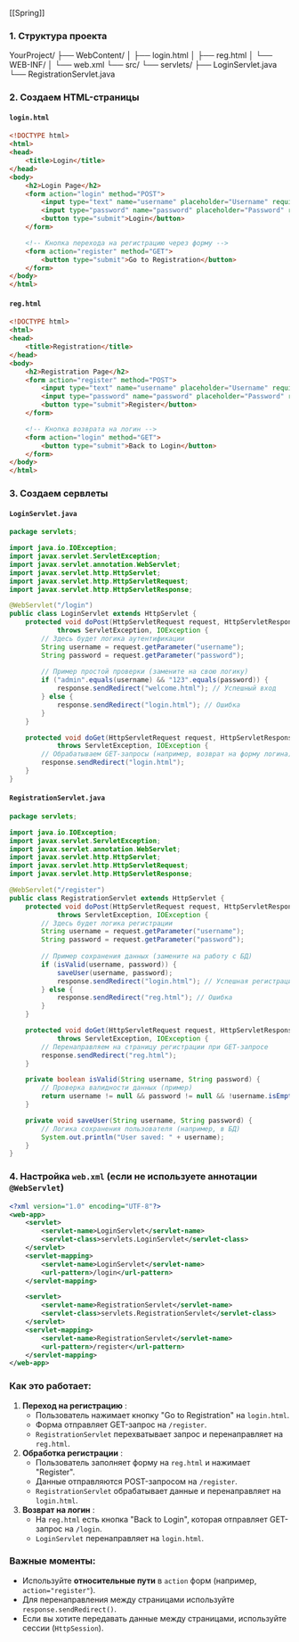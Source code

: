 [[Spring]]

### 1. Структура проекта
YourProject/
├── WebContent/
│   ├── login.html
│   ├── reg.html
│   └── WEB-INF/
│       └── web.xml
└── src/
    └── servlets/
        ├── LoginServlet.java
        └── RegistrationServlet.java

### 2. Создаем HTML-страницы

#### `login.html`
```html ignore
<!DOCTYPE html>
<html>
<head>
    <title>Login</title>
</head>
<body>
    <h2>Login Page</h2>
    <form action="login" method="POST">
        <input type="text" name="username" placeholder="Username" required><br>
        <input type="password" name="password" placeholder="Password" required><br>
        <button type="submit">Login</button>
    </form>

    <!-- Кнопка перехода на регистрацию через форму -->
    <form action="register" method="GET">
        <button type="submit">Go to Registration</button>
    </form>
</body>
</html>
```

#### `reg.html`
```html ignore
<!DOCTYPE html>
<html>
<head>
    <title>Registration</title>
</head>
<body>
    <h2>Registration Page</h2>
    <form action="register" method="POST">
        <input type="text" name="username" placeholder="Username" required><br>
        <input type="password" name="password" placeholder="Password" required><br>
        <button type="submit">Register</button>
    </form>

    <!-- Кнопка возврата на логин -->
    <form action="login" method="GET">
        <button type="submit">Back to Login</button>
    </form>
</body>
</html>
```

### 3. Создаем сервлеты
#### `LoginServlet.java`

```java ignore
package servlets;

import java.io.IOException;
import javax.servlet.ServletException;
import javax.servlet.annotation.WebServlet;
import javax.servlet.http.HttpServlet;
import javax.servlet.http.HttpServletRequest;
import javax.servlet.http.HttpServletResponse;

@WebServlet("/login")
public class LoginServlet extends HttpServlet {
    protected void doPost(HttpServletRequest request, HttpServletResponse response) 
            throws ServletException, IOException {
        // Здесь будет логика аутентификации
        String username = request.getParameter("username");
        String password = request.getParameter("password");
        
        // Пример простой проверки (замените на свою логику)
        if ("admin".equals(username) && "123".equals(password)) {
            response.sendRedirect("welcome.html"); // Успешный вход
        } else {
            response.sendRedirect("login.html"); // Ошибка
        }
    }

    protected void doGet(HttpServletRequest request, HttpServletResponse response) 
            throws ServletException, IOException {
        // Обрабатываем GET-запросы (например, возврат на форму логина)
        response.sendRedirect("login.html");
    }
}
```

#### `RegistrationServlet.java`

```java ignore
package servlets;

import java.io.IOException;
import javax.servlet.ServletException;
import javax.servlet.annotation.WebServlet;
import javax.servlet.http.HttpServlet;
import javax.servlet.http.HttpServletRequest;
import javax.servlet.http.HttpServletResponse;

@WebServlet("/register")
public class RegistrationServlet extends HttpServlet {
    protected void doPost(HttpServletRequest request, HttpServletResponse response) 
            throws ServletException, IOException {
        // Здесь будет логика регистрации
        String username = request.getParameter("username");
        String password = request.getParameter("password");
        
        // Пример сохранения данных (замените на работу с БД)
        if (isValid(username, password)) {
            saveUser(username, password);
            response.sendRedirect("login.html"); // Успешная регистрация
        } else {
            response.sendRedirect("reg.html"); // Ошибка
        }
    }

    protected void doGet(HttpServletRequest request, HttpServletResponse response) 
            throws ServletException, IOException {
        // Перенаправляем на страницу регистрации при GET-запросе
        response.sendRedirect("reg.html");
    }

    private boolean isValid(String username, String password) {
        // Проверка валидности данных (пример)
        return username != null && password != null && !username.isEmpty() && !password.isEmpty();
    }

    private void saveUser(String username, String password) {
        // Логика сохранения пользователя (например, в БД)
        System.out.println("User saved: " + username);
    }
}
```

### 4. Настройка `web.xml` (если не используете аннотации `@WebServlet`)

```xml ignore
<?xml version="1.0" encoding="UTF-8"?>
<web-app>
    <servlet>
        <servlet-name>LoginServlet</servlet-name>
        <servlet-class>servlets.LoginServlet</servlet-class>
    </servlet>
    <servlet-mapping>
        <servlet-name>LoginServlet</servlet-name>
        <url-pattern>/login</url-pattern>
    </servlet-mapping>

    <servlet>
        <servlet-name>RegistrationServlet</servlet-name>
        <servlet-class>servlets.RegistrationServlet</servlet-class>
    </servlet>
    <servlet-mapping>
        <servlet-name>RegistrationServlet</servlet-name>
        <url-pattern>/register</url-pattern>
    </servlet-mapping>
</web-app>
```

### Как это работает:

1. **Переход на регистрацию** :
    - Пользователь нажимает кнопку "Go to Registration" на `login.html`.
    - Форма отправляет GET-запрос на `/register`.
    - `RegistrationServlet` перехватывает запрос и перенаправляет на `reg.html`.
2. **Обработка регистрации** :
    - Пользователь заполняет форму на `reg.html` и нажимает "Register".
    - Данные отправляются POST-запросом на `/register`.
    - `RegistrationServlet` обрабатывает данные и перенаправляет на `login.html`.
3. **Возврат на логин** :
    - На `reg.html` есть кнопка "Back to Login", которая отправляет GET-запрос на `/login`.
    - `LoginServlet` перенаправляет на `login.html`.

### Важные моменты:
- Используйте **относительные пути** в `action` форм (например, `action="register"`).
- Для перенаправления между страницами используйте `response.sendRedirect()`.
- Если вы хотите передавать данные между страницами, используйте сессии (`HttpSession`).

